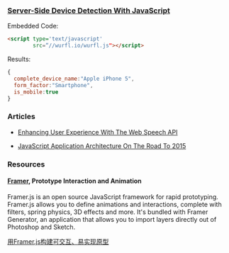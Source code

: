 
### [Server-Side Device Detection With JavaScript](http://www.smashingmagazine.com/2014/07/01/server-side-device-detection-with-javascript/)

Embedded Code:

```html
<script type='text/javascript' 
        src=“//wurfl.io/wurfl.js"></script>
```

Results:

```javascript
{
  complete_device_name:"Apple iPhone 5",
  form_factor:"Smartphone",
  is_mobile:true
}
```

### Articles

- [Enhancing User Experience With The Web Speech API](http://www.smashingmagazine.com/2014/12/05/enhancing-ux-with-the-web-speech-api/)

- [JavaScript Application Architecture On The Road To 2015](https://medium.com/@addyosmani/javascript-application-architecture-on-the-road-to-2015-d8125811101b)


### Resources

#### [Framer](http://framejs.com), Prototype Interaction and Animation

Framer.js is an open source JavaScript framework for rapid prototyping. Framer.js allows you to define animations and interactions, complete with filters, spring physics, 3D effects and more. It's bundled with Framer Generator, an application that allows you to import layers directly out of Photoshop and Sketch.

[用Framer.js构建可交互、易实现原型](http://www.ui.cn/project.php?id=21472)

